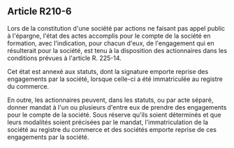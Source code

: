 Article R210-6
----
Lors de la constitution d'une société par actions ne faisant pas appel public à
l'épargne, l'état des actes accomplis pour le compte de la société en formation,
avec l'indication, pour chacun d'eux, de l'engagement qui en résulterait pour la
société, est tenu à la disposition des actionnaires dans les conditions prévues
à l'article R. 225-14.

Cet état est annexé aux statuts, dont la signature emporte reprise des
engagements par la société, lorsque celle-ci a été immatriculée au registre du
commerce.

En outre, les actionnaires peuvent, dans les statuts, ou par acte séparé, donner
mandat à l'un ou plusieurs d'entre eux de prendre des engagements pour le compte
de la société. Sous réserve qu'ils soient déterminés et que leurs modalités
soient précisées par le mandat, l'immatriculation de la société au registre du
commerce et des sociétés emporte reprise de ces engagements par la société.
